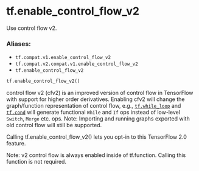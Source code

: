 <div itemscope itemtype="http://developers.google.com/ReferenceObject">
<meta itemprop="name" content="tf.enable_control_flow_v2" />
<meta itemprop="path" content="Stable" />
</div>

# tf.enable_control_flow_v2

Use control flow v2.

### Aliases:

* `tf.compat.v1.enable_control_flow_v2`
* `tf.compat.v2.compat.v1.enable_control_flow_v2`
* `tf.enable_control_flow_v2`

``` python
tf.enable_control_flow_v2()
```

<!-- Placeholder for "Used in" -->

control flow v2 (cfv2) is an improved version of control flow in TensorFlow
with support for higher order derivatives. Enabling cfv2 will change the
graph/function representation of control flow, e.g., <a href="../tf/while_loop.md"><code>tf.while_loop</code></a> and
<a href="../tf/cond.md"><code>tf.cond</code></a> will generate functional `While` and `If` ops instead of low-level
`Switch`, `Merge` etc. ops. Note: Importing and running graphs exported
with old control flow will still be supported.

Calling tf.enable_control_flow_v2() lets you opt-in to this TensorFlow 2.0
feature.

Note: v2 control flow is always enabled inside of tf.function. Calling this
function is not required.